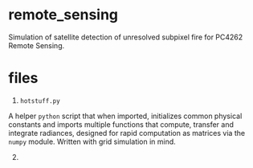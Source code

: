 # remote_sensing
Simulation of satellite detection of unresolved subpixel fire for PC4262 Remote Sensing.

# files
1. `hotstuff.py`

  A helper `python` script that when imported, initializes common physical constants and imports multiple functions that compute, transfer and integrate radiances, designed for rapid computation as matrices via the `numpy` module. Written with grid simulation in mind.
  
 
2. 
#

